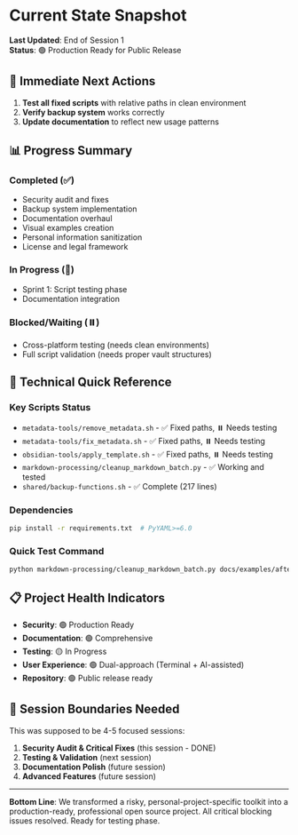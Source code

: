# Current State Snapshot

**Last Updated**: End of Session 1  
**Status**: 🟢 Production Ready for Public Release

## 🎯 Immediate Next Actions

1. **Test all fixed scripts** with relative paths in clean environment
2. **Verify backup system** works correctly 
3. **Update documentation** to reflect new usage patterns

## 📊 Progress Summary

### **Completed (✅)**
- Security audit and fixes
- Backup system implementation  
- Documentation overhaul
- Visual examples creation
- Personal information sanitization
- License and legal framework

### **In Progress (🔄)**
- Sprint 1: Script testing phase
- Documentation integration

### **Blocked/Waiting (⏸️)**
- Cross-platform testing (needs clean environments)
- Full script validation (needs proper vault structures)

## 🔧 Technical Quick Reference

### **Key Scripts Status**
- `metadata-tools/remove_metadata.sh` - ✅ Fixed paths, ⏸️ Needs testing
- `metadata-tools/fix_metadata.sh` - ✅ Fixed paths, ⏸️ Needs testing
- `obsidian-tools/apply_template.sh` - ✅ Fixed paths, ⏸️ Needs testing
- `markdown-processing/cleanup_markdown_batch.py` - ✅ Working and tested
- `shared/backup-functions.sh` - ✅ Complete (217 lines)

### **Dependencies**
```bash
pip install -r requirements.txt  # PyYAML>=6.0
```

### **Quick Test Command**
```bash
python markdown-processing/cleanup_markdown_batch.py docs/examples/after/ --verbose
```

## 📋 Project Health Indicators

- **Security**: 🟢 Production Ready
- **Documentation**: 🟢 Comprehensive  
- **Testing**: 🟡 In Progress
- **User Experience**: 🟢 Dual-approach (Terminal + AI-assisted)
- **Repository**: 🟢 Public release ready

## 🎯 Session Boundaries Needed

This was supposed to be 4-5 focused sessions:
1. **Security Audit & Critical Fixes** (this session - DONE)
2. **Testing & Validation** (next session)
3. **Documentation Polish** (future session)
4. **Advanced Features** (future session)

---

**Bottom Line**: We transformed a risky, personal-project-specific toolkit into a production-ready, professional open source project. All critical blocking issues resolved. Ready for testing phase. 